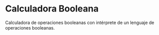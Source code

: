 # Calculadora Booleana

Calculadora de operaciones booleanas con intérprete de un lenguaje de operaciones booleanas.
